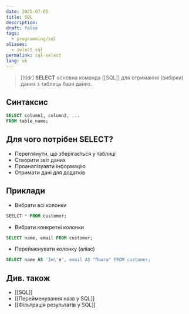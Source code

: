```yaml
---
date: 2025-07-05
title: SQL
description: 
draft: false
tags:
  - programming/sql
aliases:
  - select sql
permalink: sql-select
lang: uk
---
```


> [!tldr]
> **SELECT** основна команда [[SQL]] для отримання (вибірки) даних з таблиць бази даних.

## Синтаксис

```sql
SELECT column1, column2, ...
FROM table_name;
```

## Для чого потрібен SELECT?

- Переглянути, що зберігається у таблиці
- Створити звіт даних
- Проаналізуавти інформацію
- Отримати дані для додатків

## Приклади

 - Вибрати всі колонки

```sql
SEELCT * FROM customer;
```

-   Вибрати конкретні колонки

```sql
SELECT name, email FROM customer;
```

- Перейменувати колонку (аліас)

```sql
SELECT name AS 'Ім\'я', email AS "Пошта" FROM customer;
```

## Див. також

- [[SQL]]
- [[Перейменування назв у SQL]]
- [[Фільтрація результатів у SQL]]